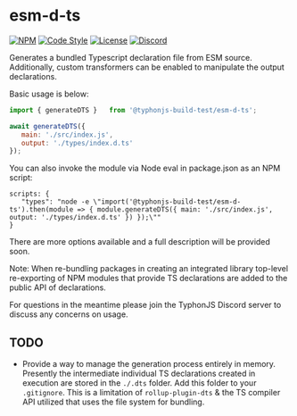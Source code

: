 # esm-d-ts
[![NPM](https://img.shields.io/npm/v/@typhonjs-build-test/esm-d-ts.svg?label=npm)](https://www.npmjs.com/package/@typhonjs-build-test/esm-d-ts)
[![Code Style](https://img.shields.io/badge/code%20style-allman-yellowgreen.svg?style=flat)](https://en.wikipedia.org/wiki/Indent_style#Allman_style)
[![License](https://img.shields.io/badge/license-MPLv2-yellowgreen.svg?style=flat)](https://github.com/typhonjs-node-build-test/esm-d-ts/blob/main/LICENSE)
[![Discord](https://img.shields.io/discord/737953117999726592?label=Discord%20-%20TyphonJS&style=plastic)](https://discord.gg/mnbgN8f)

Generates a bundled Typescript declaration file from ESM source. Additionally, custom transformers can be enabled to 
manipulate the output declarations.

Basic usage is below:
```js
import { generateDTS }   from '@typhonjs-build-test/esm-d-ts';

await generateDTS({
   main: './src/index.js',
   output: './types/index.d.ts'
});
```

You can also invoke the module via Node eval in package.json as an NPM script:
```
scripts: {
   "types": "node -e \"import('@typhonjs-build-test/esm-d-ts').then(module => { module.generateDTS({ main: './src/index.js', output: './types/index.d.ts' }) });\""
}
```

There are more options available and a full description will be provided soon.

Note: When re-bundling packages in creating an integrated library top-level re-exporting of NPM modules that provide 
TS declarations are added to the public API of declarations. 

For questions in the meantime please join the TyphonJS Discord server to discuss any concerns on usage.

## TODO
- Provide a way to manage the generation process entirely in memory. Presently the intermediate individual TS 
declarations created in execution are stored in the `./.dts` folder. Add this folder to your `.gitignore`. This is a 
limitation of `rollup-plugin-dts` & the TS compiler API utilized that uses the file system for bundling.
